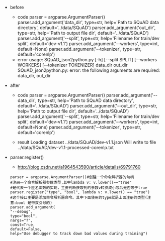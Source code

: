 + before    
    + code
      parser = argparse.ArgumentParser()
      parser.add_argument('data_dir', type=str, help='Path to SQuAD data directory', default='../data/SQuAD')
      parser.add_argument('out_dir', type=str, help='Path to output file dir', default='../data/SQuAD')
      parser.add_argument('--split', type=str, help='Filename for train/dev split',
                          default='dev-v1.1')
      parser.add_argument('--workers', type=int, default=None)
      parser.add_argument('--tokenizer', type=str, default='corenlp')
  + error
      usage: SQuAD_json2python.py [-h] [--split SPLIT] [--workers WORKERS]
                            [--tokenizer TOKENIZER]
                            data_dir out_dir
      SQuAD_json2python.py: error: the following arguments are required: data_dir, out_dir

+ after
    + code
      parser = argparse.ArgumentParser()
      parser.add_argument('--data_dir', type=str, help='Path to SQuAD data directory', default='../data/SQuAD')
      parser.add_argument('--out_dir', type=str, help='Path to output file dir', default='../data/SQuAD')
      parser.add_argument('--split', type=str, help='Filename for train/dev split',
                          default='dev-v1.1')
      parser.add_argument('--workers', type=int, default=None)
      parser.add_argument('--tokenizer', type=str, default='corenlp')
    
  + result
      Loading dataset ../data/SQuAD/dev-v1.1.json
      Will write to file ../data/SQuAD/dev-v1.1-processed-corenlp.txt

+ parser.register()
	+ http://blog.csdn.net/a1964543590/article/details/69791760

    ```
    parser = argparse.ArgumentParser()#创建一个命令解析器的句柄
	#注册一个命令解析器参数类型,其中lambda v: v.lower()=="true"
	#是代表一个匿名函数的实现，主要判断获取到的参数v转换成小写后是否等于true
	parser.register("type", "bool", lambda v: v.lower() == "true")
	#这个接口主要是添加命令解析器命令。其中下面使用的type就是上面注册的类型(注意:bool 是带双引号的)
	parser.add_argument(
  	"--debug",
  	type="bool",
  	nargs="?",
  	const=True,
  	default=False,
  help="Use debugger to track down bad values during training")
    ```
